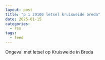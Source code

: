 ```yaml
---
layout: post
title: "p 1 20100 letsel kruisweide breda"
date: 2025-01-15
categories: 
  - rss
tags: 
  - feed
---
```


Ongeval met letsel op Kruisweide in Breda
